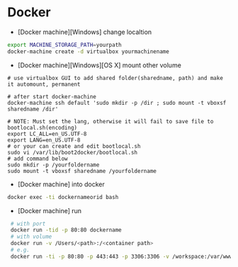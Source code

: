 # Docker

- [Docker machine][Windows] change localtion

```bash
export MACHINE_STORAGE_PATH=yourpath
docker-machine create -d virtualbox yourmachinename
```

- [Docker machine][Windows][OS X] mount other volume

```
# use virtualbox GUI to add shared folder(sharedname, path) and make it automount, permanent

# after start docker-machine
docker-machine ssh default 'sudo mkdir -p /dir ; sudo mount -t vboxsf sharedname /dir'

# NOTE: Must set the lang, otherwise it will fail to save file to bootlocal.sh(encoding)
export LC_ALL=en_US.UTF-8
export LANG=en_US.UTF-8
# or your can create and edit bootlocal.sh
sudo vi /var/lib/boot2docker/bootlocal.sh
# add command below
sudo mkdir -p /yourfoldername
sudo mount -t vboxsf sharedname /yourfoldername
```

- [Docker machine] into docker

```bash
docker exec -ti dockernameorid bash
```

- [Docker machine] run

```bash
 # with port
 docker run -tid -p 80:80 dockername
 # with volume
 docker run -v /Users/<path>:/<container path>
 # e.g.
 docker run -ti -p 80:80 -p 443:443 -p 3306:3306 -v /workspace:/var/www/html/ --name=dev ubuntu14.04:0.14
```
